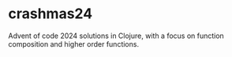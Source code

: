 # crashmas24
Advent of code 2024 solutions in Clojure, with a focus on function composition and higher order functions. 
